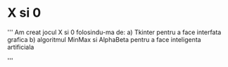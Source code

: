 # X si 0

'''
  Am creat jocul X si 0 folosindu-ma de:
    a) Tkinter pentru a face interfata grafica
    b) algoritmul MinMax si AlphaBeta pentru a face inteligenta artificiala

'''
